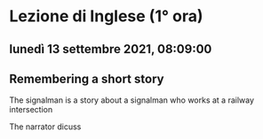 # Lezione di Inglese (1° ora)

## lunedì 13 settembre 2021, 08:09:00

## Remembering a short story

The signalman is a story about a signalman who works at a railway intersection

The narrator dicuss 
<!--stackedit_data:
eyJoaXN0b3J5IjpbLTEyMDgxNzg4MTddfQ==
-->